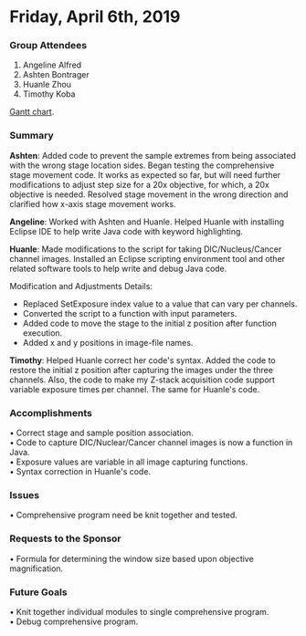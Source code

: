 # Friday, April 6th, 2019

### Group Attendees
1. Angeline Alfred
2. Ashten Bontrager
3. Huanle Zhou
4. Timothy Koba


[Gantt chart](https://prod.teamgantt.com/gantt/schedule/?ids=1432769&public_keys=M1SEDd8Q6NcE&zoom=d100&font_size=12&estimated_hours=0&assigned_resources=1&percent_complete=1&documents=0&comments=1&col_width=355&hide_header_tabs=0&menu_view=1&resource_filter=1&name_in_bar=0&name_next_to_bar=1&resource_names=1#user=&company=&custom=&date_filter=&hide_completed=false&color_filter=&ids=1432769).

### Summary
__Ashten__: Added code to prevent the sample extremes from being associated with the wrong stage location sides. 
Began testing the comprehensive stage movement code. It works as expected so far, but will need further modifications
to adjust step size for a 20x objective, for which, a 20x objective is needed. Resolved stage movement in the wrong 
direction and clarified how x-axis stage movement works.

__Angeline__: Worked with Ashten and Huanle. Helped Huanle with installing Eclipse IDE to help write Java code with
keyword highlighting.

__Huanle__: Made modifications to the script for taking DIC/Nucleus/Cancer channel images. Installed an Eclipse 
scripting environment tool and other related software tools to help write and debug Java code.  

Modification and Adjustments Details:
- Replaced SetExposure index value to a value that can vary per channels. 
- Converted the script to a function with input parameters.
- Added code to move the stage to the initial z position after function execution.  
- Added x and y positions in image-file names.

__Timothy__: Helped Huanle correct her code's syntax. Added the code to restore the initial z position after
capturing the images under the three channels. Also, the code to make my Z-stack acquisition code support
variable exposure times per channel. The same for Huanle's code.

### Accomplishments
• Correct stage and sample position association. \
• Code to capture DIC/Nuclear/Cancer channel images is now a function in Java. \
• Exposure values are variable in all image capturing functions. \
• Syntax correction in Huanle's code.

### Issues
• Comprehensive program need be knit together and tested.

### Requests to the Sponsor
• Formula for determining the window size based upon objective magnification.

### Future Goals
• Knit together individual modules to single comprehensive program. \
• Debug comprehensive program.

